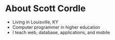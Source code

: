 # About Scott Cordle

- Living in Louisville, KY
- Computer programmer in higher education
- I teach web, database, applications, and mobile
